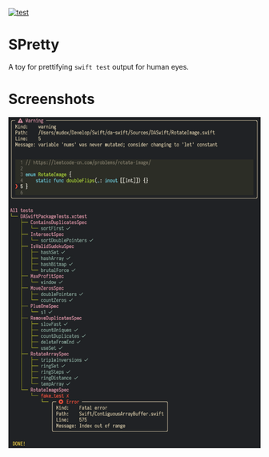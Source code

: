 [![test](https://github.com/mudox/spretty/actions/workflows/python.yml/badge.svg)](https://github.com/mudox/spretty/actions/workflows/python.yml)

# SPretty

A toy for prettifying `swift test` output for human eyes.

# Screenshots

![With errors](assets/screenshots/test-error.gif)
